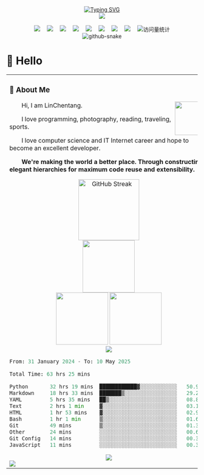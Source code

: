 <div align="center">
  
  <!-- dynamic typing effect 动态打字效果 -->
  <div>
    <a href="https://git.io/typing-svg">
      <img src="https://readme-typing-svg.demolab.com?font=Fira+Code&pause=1000&width=435&lines=LinChentang%E5%90%8C%E5%AD%A6%E7%A5%9D%E6%82%A8%E4%BB%8A%E5%A4%A9%E6%84%89%E5%BF%AB!&center=true&size=27" alt="Typing SVG" />
    </a>
  </div>

  <!-- knock code pictures 敲代码的图片 -->
  <picture>
    <source media="(prefers-color-scheme: dark)" srcset="https://cdn.jsdelivr.net/gh/LinChentang/LinChentang/assets/images/coding.gif" />
    <!-- <source media="(prefers-color-scheme: light)" srcset="https://cdn.jsdelivr.net/gh/LinChentang/LinChentang/assets/images/developer.svg" height="225px" /> -->
    <img src="https://cdn.jsdelivr.net/gh/LinChentang/LinChentang/assets/images/coding.gif" />
  </picture>

  <!-- for beauty 留个空行好看点 -->
  <div>&nbsp;</div>
  
  <!-- profile logo 个人资料徽标 -->
  <div>
    <a href="https://www.instagram.com/lin_chentang"><img src="https://img.shields.io/badge/Instagram-Ins-8134AF" /></a>&emsp;
    <a href="https://x.com/linchentang23"><img src="https://img.shields.io/badge/X-推特-black" /></a>&emsp;
    <a href="https://www.youtube.com/feed/you"><img src="https://img.shields.io/badge/YouTube-油管-c32136" /></a>&emsp;
    <a href="https://linchentang.top/wechat_qrcode"><img src="https://img.shields.io/badge/WeChat-微信-07c160" /></a>&emsp;
    <a href="https://www.xiaohongshu.com/user/profile/66a673f5000000001d023fdb"><img src="https://img.shields.io/badge/Redbook-小红书-ff0077" /></a>&emsp;
    <a href="https://space.bilibili.com/346629528?spm_id_from=333.1007.0.0"><img src="https://img.shields.io/badge/Bilibili-B站-ff69b4" /></a>&emsp;
    <a href="https://blog.csdn.net/weixin_64266899?spm=1011.2124.3001.5343"><img src="https://img.shields.io/badge/CSDN-论坛-c32136" /></a>&emsp;
    <a href="https://www.zhihu.com/people/yu-chen-63-69-85"><img src="https://img.shields.io/badge/Zhihu-知乎-blue" /></a>&emsp;
    <!-- visitor statistics logo 访问量统计徽标 -->
    <img src="https://komarev.com/ghpvc/?username=LinChentang&label=Views&color=0e75b6&style=flat" alt="访问量统计" />
  </div>

  <!-- Snake Code Contribution Map 贪吃蛇代码贡献图 -->
  <picture>
    <source media="(prefers-color-scheme: dark)" srcset="https://cdn.jsdelivr.net/gh/LinChentang/LinChentang/profile-snake-contrib/github-contribution-grid-snake-dark.svg" />
    <source media="(prefers-color-scheme: light)" srcset="https://cdn.jsdelivr.net/gh/LinChentang/LinChentang/profile-snake-contrib/github-contribution-grid-snake.svg" />
    <img alt="github-snake" src="https://cdn.jsdelivr.net/gh/LinChentang/LinChentang/profile-snake-contrib/github-contribution-grid-snake-dark.svg" />
  </picture>

</div>

#  🙋 Hello

<table>
  
<tr><td>

</div>

### 🤺 About Me

<img align="right" width="88" src="https://cdn.jsdelivr.net/gh/LinChentang/LinChentang/assets/images/steven.png" />

<p>&emsp;&emsp;Hi, I am LinChentang.</p>
<p>&emsp;&emsp;I love programming, photography, reading, traveling, sports.</p>
<p>&emsp;&emsp;I love computer science and IT Internet career and hope to become an excellent developer.</p>
<p><strong>&emsp;&emsp;We're making the world a better place. Through constructing elegant hierarchies for maximum code reuse and extensibility.</strong></p>
</div>

<!-- github-readme-streak-stats 连续提交代码天数记录 -->
<div align="center">
   <img height=160 align="center" src="https://github-readme-streak-stats-eight.vercel.app/?user=LinChentang&theme=dracula&hide_border=true&mode=weekly&card_width=475" alt="GitHub Streak" />
</div>

<!-- spotify -->
<div align="center">
    <img height="137px" src="https://spotify-github-profile.kittinanx.com/api/view.svg?uid=31ndk7wlzonshfe43fboyw2yomcq&redirect=true][https://spotify-github-profile.kittinanx.com/api/view.svg?uid=31ndk7wlzonshfe43fboyw2yomcq&cover_image=true&theme=novatorem&show_offline=true&background_color=121212&interchange=true&bar_color=53b14f&bar_color_cover=true" />
</div>

<!-- ########################################## 分割 

<!-- GitHub 数据统计 -->
<div align="center">
    <img height="137px" src="https://github-readme-stats-git-masterrstaa-rickstaa.vercel.app/api?username=LinChentang&hide_title=false&hide_border=true&show_icons=true&line_height=21&text_color=000&icon_color=000&bg_color=0,ea6161,ffc64d,fffc4d,52fa5a&theme=graywhite" />
    <img height="137px" src="https://github-readme-stats-git-masterrstaa-rickstaa.vercel.app/api/top-langs/?username=LinChentang&hide_title=false&hide_border=true&layout=compact&langs_count=6&text_color=000&icon_color=fff&bg_color=0,52fa5a,4dfcff,c64dff&theme=graywhite" />
</div>

<!-- GitHub 奖杯🏆 -->
<div align="center">
  <img  src="https://github-profile-trophy.vercel.app/?username=LinChentang&theme=discord&row=1&column=-1&no-frame=true&no-bg=true" />
</div>

<!--START_SECTION:waka-->

```python
From: 31 January 2024 - To: 10 May 2025

Total Time: 63 hrs 25 mins

Python       32 hrs 19 mins  ████████████▓░░░░░░░░░░░░   50.97 %
Markdown     18 hrs 33 mins  ███████▒░░░░░░░░░░░░░░░░░   29.27 %
YAML         5 hrs 35 mins   ██▒░░░░░░░░░░░░░░░░░░░░░░   08.82 %
Text         2 hrs 1 min     ▓░░░░░░░░░░░░░░░░░░░░░░░░   03.18 %
HTML         1 hr 53 mins    ▓░░░░░░░░░░░░░░░░░░░░░░░░   02.97 %
Bash         1 hr 1 min      ▒░░░░░░░░░░░░░░░░░░░░░░░░   01.61 %
Git          49 mins         ▒░░░░░░░░░░░░░░░░░░░░░░░░   01.30 %
Other        24 mins         ░░░░░░░░░░░░░░░░░░░░░░░░░   00.64 %
Git Config   14 mins         ░░░░░░░░░░░░░░░░░░░░░░░░░   00.37 %
JavaScript   11 mins         ░░░░░░░░░░░░░░░░░░░░░░░░░   00.31 %
```

<!--END_SECTION:waka-->

<!-- GitHub Activity Graph GitHub 活动图 -->
<div align="center">
    <img src="https://github-readme-activity-graph.vercel.app/graph?username=LinChentang&theme=github" />
</div>

<!-- profile-3d-contrib 3D贡献图-->
<picture>
  <source media="(prefers-color-scheme: dark)" srcset="https://cdn.jsdelivr.net/gh/LinChentang/LinChentang/profile-3d-contrib/profile-night-rainbow.svg" />
  <source media="(prefers-color-scheme: light)" srcset="https://cdn.jsdelivr.net/gh/LinChentang/LinChentang/profile-3d-contrib/profile-gitblock.svg" />
  <img src="https://cdn.jsdelivr.net/gh/LinChentang/LinChentang/profile-3d-contrib/profile-night-rainbow.svg" />
</picture>

</div>

</td></tr>
